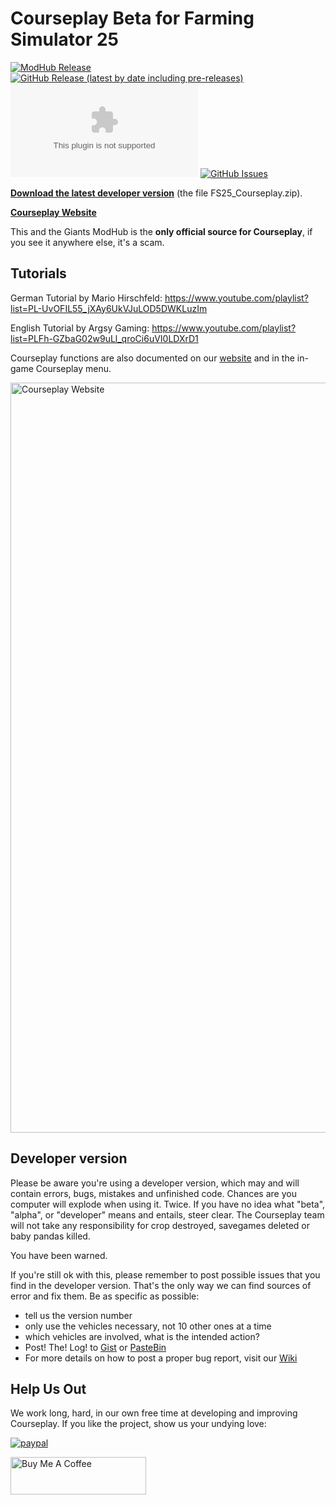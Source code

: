 # Courseplay Beta for Farming Simulator 25

[![ModHub Release](https://img.shields.io/badge/dynamic/xml?color=blue&style=flat-square&label=Modhub+Release&prefix=v&query=%2F%2Fdiv%5B%40class%3D'table-row'%5D%5Bdiv%5B%40class%3D'table-cell'%5D%2Fb%5Btext()%3D'Version'%5D%5D%2Fdiv%5B%40class%3D'table-cell'%5D%5B2%5D&url=https%3A%2F%2Fwww.farming-simulator.com%2Fmod.php%3Flang%3Dde%26country%3Dde%26mod_id%3D331515%26title%3Dfs2025)](https://www.farming-simulator.com/mod.php?mod_id=331515&title=fs2025)
[![GitHub Release (latest by date including pre-releases)](https://img.shields.io/github/v/release/Courseplay/Courseplay_FS25?include_prereleases&style=flat-square&label=GitHub+Release)](https://github.com/Courseplay/Courseplay_FS25/releases/latest)
[![GitHub Release Downloads (by Asset)](https://img.shields.io/github/downloads-pre/Courseplay/Courseplay_FS25/latest/FS25_Courseplay.zip?style=flat-square)](https://github.com/Courseplay/Courseplay_FS25/releases/latest/download/FS25_Courseplay.zip)
[![GitHub Issues](https://img.shields.io/github/issues/Courseplay/Courseplay_FS25?style=flat-square)](https://github.com/Courseplay/Courseplay_FS25/issues)

**[Download the latest developer version](https://github.com/Courseplay/Courseplay_FS25/releases/latest)** (the file FS25_Courseplay.zip).

**[Courseplay Website](https://courseplay.github.io/CourseplayHelpFS25/)**


This and the Giants ModHub is the **only official source for Courseplay**, if you see it anywhere else, it's a scam.

## Tutorials

German Tutorial by Mario Hirschfeld: https://www.youtube.com/playlist?list=PL-UvOFIL55_jXAy6UkVJuLOD5DWKLuzIm

English Tutorial by Argsy Gaming: https://www.youtube.com/playlist?list=PLFh-GZbaG02w9uLl_qroCi6uVI0LDXrD1

Courseplay functions are also documented on our [website](https://courseplay.github.io/CourseplayHelpFS25/) and in the in-game Courseplay menu.

<img width="1920" height="1200" alt="Courseplay Website" src="https://github.com/user-attachments/assets/52a82a7e-ca9d-40ae-9443-f60c7cbeebe4" />

## Developer version

Please be aware you're using a developer version, which may and will contain errors, bugs, mistakes and unfinished code. Chances are you computer will explode when using it. Twice. If you have no idea what "beta", "alpha", or "developer" means and entails, steer clear. The Courseplay team will not take any responsibility for crop destroyed, savegames deleted or baby pandas killed.

You have been warned.

If you're still ok with this, please remember to post possible issues that you find in the developer version. That's the only way we can find sources of error and fix them.
Be as specific as possible:

* tell us the version number
* only use the vehicles necessary, not 10 other ones at a time
* which vehicles are involved, what is the intended action?
* Post! The! Log! to [Gist](https://gist.github.com/) or [PasteBin](http://pastebin.com/)
* For more details on how to post a proper bug report, visit our [Wiki](https://github.com/Courseplay/Courseplay_FS25/wiki)


## Help Us Out

We work long, hard, in our own free time at developing and improving Courseplay. If you like the project, show us your undying love:

[![paypal](https://www.paypalobjects.com/en_US/i/btn/btn_donateCC_LG.gif)](https://www.paypal.com/cgi-bin/webscr?cmd=_donations&business=7PDM2P6HQ5D56&item_name=Promote+the+development+of+Courseplay&currency_code=EUR&source=url)

<a href="https://www.buymeacoffee.com/courseplay" target="_blank"><img src="https://cdn.buymeacoffee.com/buttons/v2/default-yellow.png" alt="Buy Me A Coffee" style="height: 60px !important;width: 217px !important;" ></a>